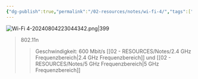 ```yaml
---
{"dg-publish":true,"permalink":"/02-resources/notes/wi-fi-4/","tags":["netzwerk/wifi"],"noteIcon":"","updated":"2024-08-04T22:30:47.990+02:00"}
---
```


![Wi-Fi 4-20240804223044342.png|399](/img/user/02%20-%20RESOURCES/Files/Wi-Fi%204-20240804223044342.png)
>802.11n
>>Geschwindigkeit: 600 Mbit/s 
>>[[02 - RESOURCES/Notes/2.4 GHz Frequenzbereich\|2.4 GHz Frequenzbereich]] und [[02 - RESOURCES/Notes/5 GHz Frequenzbereich\|5 GHz Frequenzbereich]]
